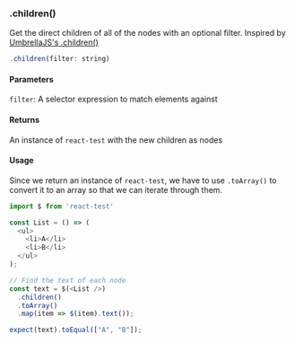 ### .children()

Get the direct children of all of the nodes with an optional filter. Inspired by [UmbrellaJS's .children()](https://umbrellajs.com/documentation#children)

```js
.children(filter: string)
```

#### Parameters

`filter`: A selector expression to match elements against

#### Returns

An instance of `react-test` with the new children as nodes

#### Usage

Since we return an instance of `react-test`, we have to use `.toArray()` to convert it to an array so that we can iterate through them.

```js
import $ from 'react-test'

const List = () => (
  <ul>
    <li>A</li>
    <li>B</li>
  </ul>
);

// Find the text of each node
const text = $(<List />)
  .children()
  .toArray()
  .map(item => $(item).text());

expect(text).toEqual(["A", "B"]);
```